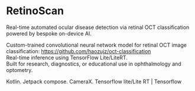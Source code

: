 # RetinoScan

Real-time automated ocular disease detection via retinal OCT classification powered by bespoke on-device AI.

Custom-trained convolutional neural network model for retinal OCT image classification: https://github.com/haozujz/oct-classification  
Real-time inference using TensorFlow Lite/LiteRT.  
Built for research, diagnostics, or educational use in ophthalmology and optometry.

Kotlin. Jetpack compose. CameraX.
Tensorflow lite/Lite RT | Tensorflow
